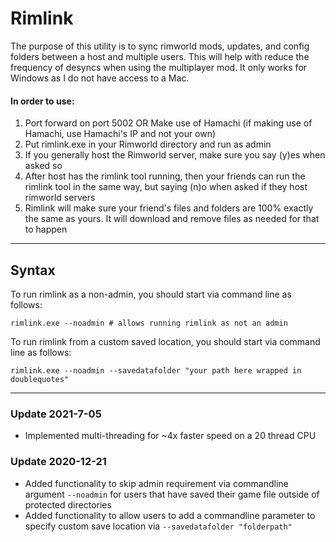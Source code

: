 # Rimlink

The purpose of this utility is to sync rimworld mods, updates, and config folders between a host and multiple users. This will help with reduce the frequency of desyncs when using the multiplayer mod. It only works for Windows as I do not have access to a Mac.

#### In order to use:
1. Port forward on port 5002 OR Make use of Hamachi (if making use of Hamachi, use Hamachi's IP and not your own)
2. Put rimlink.exe in your Rimworld directory and run as admin
3. If you generally host the Rimworld server, make sure you say (y)es when asked so
4. After host has the rimlink tool running, then your friends can run the rimlink tool in the same way, but saying (n)o when asked if they host rimworld servers
5. Rimlink will make sure your friend's files and folders are 100% exactly the same as yours. It will download and remove files as needed for that to happen

---
## Syntax
To run rimlink as a non-admin, you should start via command line as follows:
```
rimlink.exe --noadmin # allows running rimlink as not an admin
```

To run rimlink from a custom saved location, you should start via command line as follows:
```
rimlink.exe --noadmin --savedatafolder "your path here wrapped in doublequotes"
```
---



### Update 2021-7-05
* Implemented multi-threading for ~4x faster speed on a 20 thread CPU

### Update 2020-12-21
* Added functionality to skip admin requirement via commandline argument `--noadmin` for users that have saved their game file outside of protected directories
* Added functionality to allow users to add a commandline parameter to specify custom save location via `--savedatafolder "folderpath"`

